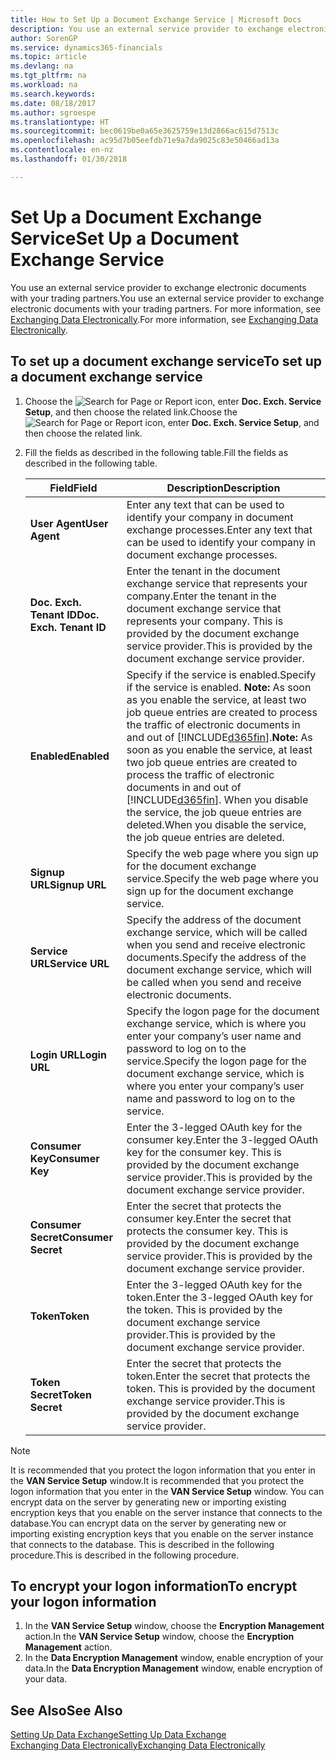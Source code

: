 ```yaml
---
title: How to Set Up a Document Exchange Service | Microsoft Docs
description: You use an external service provider to exchange electronic documents with your trading partners.
author: SorenGP
ms.service: dynamics365-financials
ms.topic: article
ms.devlang: na
ms.tgt_pltfrm: na
ms.workload: na
ms.search.keywords: 
ms.date: 08/18/2017
ms.author: sgroespe
ms.translationtype: HT
ms.sourcegitcommit: bec0619be0a65e3625759e13d2866ac615d7513c
ms.openlocfilehash: ac95d7b05eefdb71e9a7da9025c83e50466ad13a
ms.contentlocale: en-nz
ms.lasthandoff: 01/30/2018

---
```

# <a name="set-up-a-document-exchange-service"></a><span data-ttu-id="6b72f-103">Set Up a Document Exchange Service</span><span class="sxs-lookup"><span data-stu-id="6b72f-103">Set Up a Document Exchange Service</span></span>
<span data-ttu-id="6b72f-104">You use an external service provider to exchange electronic documents with your trading partners.</span><span class="sxs-lookup"><span data-stu-id="6b72f-104">You use an external service provider to exchange electronic documents with your trading partners.</span></span> <span data-ttu-id="6b72f-105">For more information, see [Exchanging Data Electronically](across-data-exchange.md).</span><span class="sxs-lookup"><span data-stu-id="6b72f-105">For more information, see [Exchanging Data Electronically](across-data-exchange.md).</span></span>  

## <a name="to-set-up-a-document-exchange-service"></a><span data-ttu-id="6b72f-106">To set up a document exchange service</span><span class="sxs-lookup"><span data-stu-id="6b72f-106">To set up a document exchange service</span></span>  
1. <span data-ttu-id="6b72f-107">Choose the ![Search for Page or Report](media/ui-search/search_small.png "Search for Page or Report icon") icon, enter **Doc. Exch. Service Setup**, and then choose the related link.</span><span class="sxs-lookup"><span data-stu-id="6b72f-107">Choose the ![Search for Page or Report](media/ui-search/search_small.png "Search for Page or Report icon") icon, enter **Doc. Exch. Service Setup**, and then choose the related link.</span></span>  
2. <span data-ttu-id="6b72f-108">Fill the fields as described in the following table.</span><span class="sxs-lookup"><span data-stu-id="6b72f-108">Fill the fields as described in the following table.</span></span>  

    |<span data-ttu-id="6b72f-109">Field</span><span class="sxs-lookup"><span data-stu-id="6b72f-109">Field</span></span>|<span data-ttu-id="6b72f-110">Description</span><span class="sxs-lookup"><span data-stu-id="6b72f-110">Description</span></span>|  
    |---------------------------------|---------------------------------------|  
    |<span data-ttu-id="6b72f-111">**User Agent**</span><span class="sxs-lookup"><span data-stu-id="6b72f-111">**User Agent**</span></span>|<span data-ttu-id="6b72f-112">Enter any text that can be used to identify your company in document exchange processes.</span><span class="sxs-lookup"><span data-stu-id="6b72f-112">Enter any text that can be used to identify your company in document exchange processes.</span></span>|  
    |<span data-ttu-id="6b72f-113">**Doc. Exch. Tenant ID**</span><span class="sxs-lookup"><span data-stu-id="6b72f-113">**Doc. Exch. Tenant ID**</span></span>|<span data-ttu-id="6b72f-114">Enter the tenant in the document exchange service that represents your company.</span><span class="sxs-lookup"><span data-stu-id="6b72f-114">Enter the tenant in the document exchange service that represents your company.</span></span> <span data-ttu-id="6b72f-115">This is provided by the document exchange service provider.</span><span class="sxs-lookup"><span data-stu-id="6b72f-115">This is provided by the document exchange service provider.</span></span>|  
    |<span data-ttu-id="6b72f-116">**Enabled**</span><span class="sxs-lookup"><span data-stu-id="6b72f-116">**Enabled**</span></span>|<span data-ttu-id="6b72f-117">Specify if the service is enabled.</span><span class="sxs-lookup"><span data-stu-id="6b72f-117">Specify if the service is enabled.</span></span> <span data-ttu-id="6b72f-118">**Note:**  As soon as you enable the service, at least two job queue entries are created to process the traffic of electronic documents in and out of [!INCLUDE[d365fin](includes/d365fin_md.md)].</span><span class="sxs-lookup"><span data-stu-id="6b72f-118">**Note:**  As soon as you enable the service, at least two job queue entries are created to process the traffic of electronic documents in and out of [!INCLUDE[d365fin](includes/d365fin_md.md)].</span></span> <span data-ttu-id="6b72f-119">When you disable the service, the job queue entries are deleted.</span><span class="sxs-lookup"><span data-stu-id="6b72f-119">When you disable the service, the job queue entries are deleted.</span></span>|  
    |<span data-ttu-id="6b72f-120">**Signup URL**</span><span class="sxs-lookup"><span data-stu-id="6b72f-120">**Signup URL**</span></span>|<span data-ttu-id="6b72f-121">Specify the web page where you sign up for the document exchange service.</span><span class="sxs-lookup"><span data-stu-id="6b72f-121">Specify the web page where you sign up for the document exchange service.</span></span>|  
    |<span data-ttu-id="6b72f-122">**Service URL**</span><span class="sxs-lookup"><span data-stu-id="6b72f-122">**Service URL**</span></span>|<span data-ttu-id="6b72f-123">Specify the address of the document exchange service, which will be called when you send and receive electronic documents.</span><span class="sxs-lookup"><span data-stu-id="6b72f-123">Specify the address of the document exchange service, which will be called when you send and receive electronic documents.</span></span>|  
    |<span data-ttu-id="6b72f-124">**Login URL**</span><span class="sxs-lookup"><span data-stu-id="6b72f-124">**Login URL**</span></span>|<span data-ttu-id="6b72f-125">Specify the logon page for the document exchange service, which is where you enter your company’s user name and password to log on to the service.</span><span class="sxs-lookup"><span data-stu-id="6b72f-125">Specify the logon page for the document exchange service, which is where you enter your company’s user name and password to log on to the service.</span></span>|  
    |<span data-ttu-id="6b72f-126">**Consumer Key**</span><span class="sxs-lookup"><span data-stu-id="6b72f-126">**Consumer Key**</span></span>|<span data-ttu-id="6b72f-127">Enter the 3-legged OAuth key for the consumer key.</span><span class="sxs-lookup"><span data-stu-id="6b72f-127">Enter the 3-legged OAuth key for the consumer key.</span></span> <span data-ttu-id="6b72f-128">This is provided by the document exchange service provider.</span><span class="sxs-lookup"><span data-stu-id="6b72f-128">This is provided by the document exchange service provider.</span></span>|  
    |<span data-ttu-id="6b72f-129">**Consumer Secret**</span><span class="sxs-lookup"><span data-stu-id="6b72f-129">**Consumer Secret**</span></span>|<span data-ttu-id="6b72f-130">Enter the secret that protects the consumer key.</span><span class="sxs-lookup"><span data-stu-id="6b72f-130">Enter the secret that protects the consumer key.</span></span> <span data-ttu-id="6b72f-131">This is provided by the document exchange service provider.</span><span class="sxs-lookup"><span data-stu-id="6b72f-131">This is provided by the document exchange service provider.</span></span>|  
    |<span data-ttu-id="6b72f-132">**Token**</span><span class="sxs-lookup"><span data-stu-id="6b72f-132">**Token**</span></span>|<span data-ttu-id="6b72f-133">Enter the 3-legged OAuth key for the token.</span><span class="sxs-lookup"><span data-stu-id="6b72f-133">Enter the 3-legged OAuth key for the token.</span></span> <span data-ttu-id="6b72f-134">This is provided by the document exchange service provider.</span><span class="sxs-lookup"><span data-stu-id="6b72f-134">This is provided by the document exchange service provider.</span></span>|  
    |<span data-ttu-id="6b72f-135">**Token Secret**</span><span class="sxs-lookup"><span data-stu-id="6b72f-135">**Token Secret**</span></span>|<span data-ttu-id="6b72f-136">Enter the secret that protects the token.</span><span class="sxs-lookup"><span data-stu-id="6b72f-136">Enter the secret that protects the token.</span></span> <span data-ttu-id="6b72f-137">This is provided by the document exchange service provider.</span><span class="sxs-lookup"><span data-stu-id="6b72f-137">This is provided by the document exchange service provider.</span></span>|  

> [!NOTE]  
>  <span data-ttu-id="6b72f-138">It is recommended that you protect the logon information that you enter in the **VAN Service Setup** window.</span><span class="sxs-lookup"><span data-stu-id="6b72f-138">It is recommended that you protect the logon information that you enter in the **VAN Service Setup** window.</span></span> <span data-ttu-id="6b72f-139">You can encrypt data on the server by generating new or importing existing encryption keys that you enable on the server instance that connects to the database.</span><span class="sxs-lookup"><span data-stu-id="6b72f-139">You can encrypt data on the server by generating new or importing existing encryption keys that you enable on the server instance that connects to the database.</span></span> <span data-ttu-id="6b72f-140">This is described in the following procedure.</span><span class="sxs-lookup"><span data-stu-id="6b72f-140">This is described in the following procedure.</span></span>  

## <a name="to-encrypt-your-logon-information"></a><span data-ttu-id="6b72f-141">To encrypt your logon information</span><span class="sxs-lookup"><span data-stu-id="6b72f-141">To encrypt your logon information</span></span>  
1. <span data-ttu-id="6b72f-142">In the **VAN Service Setup** window, choose the **Encryption Management** action.</span><span class="sxs-lookup"><span data-stu-id="6b72f-142">In the **VAN Service Setup** window, choose the **Encryption Management** action.</span></span>  
2. <span data-ttu-id="6b72f-143">In the **Data Encryption Management** window, enable encryption of your data.</span><span class="sxs-lookup"><span data-stu-id="6b72f-143">In the **Data Encryption Management** window, enable encryption of your data.</span></span> <!--For more information, see [Manage Data Encryption](../manage-data-encryption.md).-->  

## <a name="see-also"></a><span data-ttu-id="6b72f-144">See Also</span><span class="sxs-lookup"><span data-stu-id="6b72f-144">See Also</span></span>  
[<span data-ttu-id="6b72f-145">Setting Up Data Exchange</span><span class="sxs-lookup"><span data-stu-id="6b72f-145">Setting Up Data Exchange</span></span>](across-set-up-data-exchange.md)  
[<span data-ttu-id="6b72f-146">Exchanging Data Electronically</span><span class="sxs-lookup"><span data-stu-id="6b72f-146">Exchanging Data Electronically</span></span>](across-data-exchange.md)

